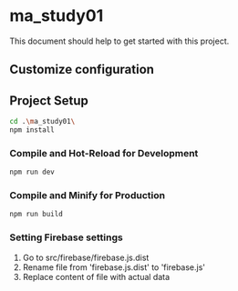 # ma_study01

This document should help to get started with this project.

## Customize configuration


## Project Setup

```sh
cd .\ma_study01\
npm install
```

### Compile and Hot-Reload for Development

```sh
npm run dev
```

### Compile and Minify for Production

```sh
npm run build
```

### Setting Firebase settings

1. Go to src/firebase/firebase.js.dist
2. Rename file from 'firebase.js.dist' to 'firebase.js'
3. Replace content of file with actual data
